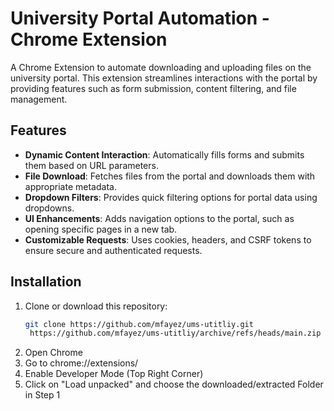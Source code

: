 # University Portal Automation - Chrome Extension

A Chrome Extension to automate downloading and uploading files on the university portal. This extension streamlines interactions with the portal by providing features such as form submission, content filtering, and file management.

## Features

- **Dynamic Content Interaction**: Automatically fills forms and submits them based on URL parameters.
- **File Download**: Fetches files from the portal and downloads them with appropriate metadata.
- **Dropdown Filters**: Provides quick filtering options for portal data using dropdowns.
- **UI Enhancements**: Adds navigation options to the portal, such as opening specific pages in a new tab.
- **Customizable Requests**: Uses cookies, headers, and CSRF tokens to ensure secure and authenticated requests.

## Installation

1. Clone or download this repository:
   ```bash
   git clone https://github.com/mfayez/ums-utitliy.git
    https://github.com/mfayez/ums-utitliy/archive/refs/heads/main.zip

2. Open Chrome
3. Go to chrome://extensions/
4. Enable Developer Mode (Top Right Corner)
5. Click on "Load unpacked" and choose the downloaded/extracted Folder in Step 1